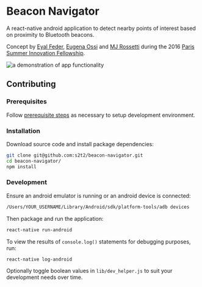 # Beacon Navigator

A react-native android application
 to detect nearby points of interest
 based on proximity to Bluetooth beacons.

Concept by [Eyal Feder](https://twitter.com/eyalFeder), [Eugena Ossi](https://twitter.com/genemumbles) and [MJ Rossetti](https://twitter.com/s2t2) during the 2016 [Paris Summer Innovation Fellowship](http://www.summerfellows.paris/).

![a demonstration of app functionality](/images/demo.gif)

## Contributing

### Prerequisites

Follow [prerequisite steps](http://data-creative.info/process-documentation/2016/07/22/react-native-android-dev-env-setup-from-scratch/) as necessary to setup development environment.

### Installation

Download source code and install package dependencies:

```` sh
git clone git@github.com:s2t2/beacon-navigator.git
cd beacon-navigator/
npm install
````

### Development

Ensure an android emulator is running or an android device is connected:

```` sh
/Users/YOUR_USERNAME/Library/Android/sdk/platform-tools/adb devices
````

Then package and run the application:

```` sh
react-native run-android
````

To view the results of `console.log()` statements for debugging purposes, run:

```` sh
react-native log-android
````

Optionally toggle boolean values in `lib/dev_helper.js` to suit your development needs over time.
